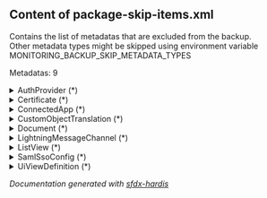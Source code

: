 ## Content of package-skip-items.xml

Contains the list of metadatas that are excluded from the backup.<br/>Other metadata types might be skipped using environment variable MONITORING_BACKUP_SKIP_METADATA_TYPES

Metadatas: 9

<details><summary>AuthProvider (*)</summary>


  • <a href="https://krinkelsgreencare--upeodev.sandbox.my.salesforce.com/lightning/setup/AuthProviders/home" target="_blank">ALL (wildcard *)</a><br/>

</details>

<details><summary>Certificate (*)</summary>


  • ALL (wildcard *)<br/>

</details>

<details><summary>ConnectedApp (*)</summary>


  • <a href="https://krinkelsgreencare--upeodev.sandbox.my.salesforce.com/lightning/setup/ConnectedApps/home" target="_blank">ALL (wildcard *)</a><br/>

</details>

<details><summary>CustomObjectTranslation (*)</summary>


  • ALL (wildcard *)<br/>

</details>

<details><summary>Document (*)</summary>


  • ALL (wildcard *)<br/>

</details>

<details><summary>LightningMessageChannel (*)</summary>


  • ALL (wildcard *)<br/>

</details>

<details><summary>ListView (*)</summary>


  • ALL (wildcard *)<br/>

</details>

<details><summary>SamlSsoConfig (*)</summary>


  • ALL (wildcard *)<br/>

</details>

<details><summary>UiViewDefinition (*)</summary>


  • ALL (wildcard *)<br/>

</details>


_Documentation generated with [sfdx-hardis](https://sfdx-hardis.cloudity.com)_
